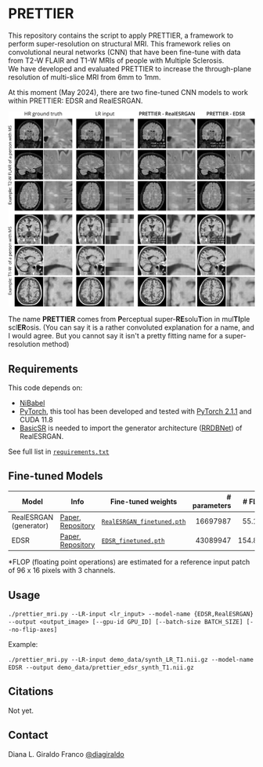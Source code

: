 # PRETTIER

This repository contains the script to apply PRETTIER, a framework to perform super-resolution on structural MRI. This framework relies on convolutional neural networks (CNN) that have been fine-tune with data from T2-W FLAIR and T1-W MRIs of people with Multiple Sclerosis.  
We have developed and evaluated PRETTIER to increase the through-plane resolution of multi-slice MRI from 6mm to 1mm.

At this moment (May 2024), there are two fine-tuned CNN models to work within PRETTIER: EDSR and RealESRGAN.

<img src="figures/example_simulatedLR.png?raw=True" width="800px" style="margin:0px 0px"/>

The name **PRETTIER** comes from **P**erceptual super-**RE**solu**T**ion in mul**TI**ple scl**ER**osis. (You can say it is a rather convoluted explanation for a name, and I would agree. But you cannot say it isn't a pretty fitting name for a super-resolution method)

## Requirements

This code depends on:
- [NiBabel](https://nipy.org/nibabel/) 
- [PyTorch](https://pytorch.org/), this tool has been developed and tested with [PyTorch 2.1.1](https://pytorch.org/get-started/previous-versions/#v211) and CUDA 11.8
- [BasicSR](https://github.com/XPixelGroup/BasicSR) is needed to import the generator architecture ([RRDBNet](https://basicsr.readthedocs.io/en/latest/api/basicsr.archs.rrdbnet_arch.html#basicsr.archs.rrdbnet_arch.RRDBNet)) of RealESRGAN.

See full list in [`requirements.txt`](requirements.txt)

## Fine-tuned Models

| Model | Info | Fine-tuned weights | # parameters | # FLOP |
| --- | ----------- | --- | ---: | ---: |
| RealESRGAN (generator) | [Paper](https://arxiv.org/abs/2107.10833), [Repository](https://github.com/xinntao/Real-ESRGAN) | [`RealESRGAN_finetuned.pth`](https://drive.google.com/file/d/15xWVa7C4IISiMlXIdee2yjjZne2dufJh/view?usp=drive_link) | 16697987 | 55.11B |
| EDSR | [Paper](https://arxiv.org/abs/1707.02921), [Repository](https://github.com/sanghyun-son/EDSR-PyTorch/) | [`EDSR_finetuned.pth`](https://drive.google.com/file/d/13E-EKIdHW6QyrZiLE8WvvDcJ1vnP9RgS/view?usp=drive_link) | 43089947 | 154.82B

*FLOP (floating point operations) are estimated for a reference input patch of 96 x 16 pixels with 3 channels.

## Usage

```
./prettier_mri.py --LR-input <lr_input> --model-name {EDSR,RealESRGAN} --output <output_image> [--gpu-id GPU_ID] [--batch-size BATCH_SIZE] [--no-flip-axes]
```

Example:
```
./prettier_mri.py --LR-input demo_data/synth_LR_T1.nii.gz --model-name EDSR --output demo_data/prettier_edsr_synth_T1.nii.gz
```

## Citations

Not yet.

## Contact

Diana L. Giraldo Franco [@diagiraldo](https://github.com/diagiraldo)

